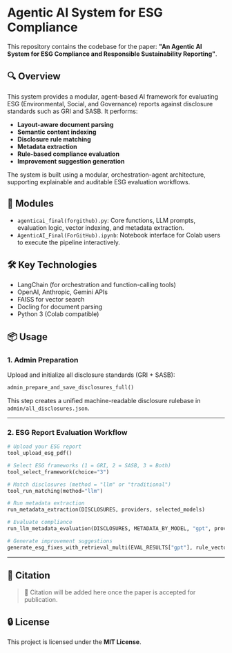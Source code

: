 # Agentic AI System for ESG Compliance

This repository contains the codebase for the paper:
**"An Agentic AI System for ESG Compliance and Responsible Sustainability Reporting"**.

## 🔍 Overview

This system provides a modular, agent-based AI framework for evaluating ESG (Environmental, Social, and Governance) reports against disclosure standards such as GRI and SASB. It performs:

- **Layout-aware document parsing**
- **Semantic content indexing**
- **Disclosure rule matching**
- **Metadata extraction**
- **Rule-based compliance evaluation**
- **Improvement suggestion generation**

The system is built using a modular, orchestration-agent architecture, supporting explainable and auditable ESG evaluation workflows.

## 🧩 Modules

- `agenticai_final(forgithub).py`: Core functions, LLM prompts, evaluation logic, vector indexing, and metadata extraction.
- `AgenticAI_Final(ForGitHub).ipynb`: Notebook interface for Colab users to execute the pipeline interactively.

## 🛠️ Key Technologies

- LangChain (for orchestration and function-calling tools)
- OpenAI, Anthropic, Gemini APIs
- FAISS for vector search
- Docling for document parsing
- Python 3 (Colab compatible)

## 📦 Usage

### 1. Admin Preparation

Upload and initialize all disclosure standards (GRI + SASB):

```python
admin_prepare_and_save_disclosures_full()
```

This step creates a unified machine-readable disclosure rulebase in `admin/all_disclosures.json`.

---

### 2. ESG Report Evaluation Workflow

```python
# Upload your ESG report
tool_upload_esg_pdf()

# Select ESG frameworks (1 = GRI, 2 = SASB, 3 = Both)
tool_select_framework(choice="3")

# Match disclosures (method = "llm" or "traditional")
tool_run_matching(method="llm")

# Run metadata extraction
run_metadata_extraction(DISCLOSURES, providers, selected_models)

# Evaluate compliance
run_llm_metadata_evaluation(DISCLOSURES, METADATA_BY_MODEL, "gpt", providers["gpt"])

# Generate improvement suggestions
generate_esg_fixes_with_retrieval_multi(EVAL_RESULTS["gpt"], rule_vectorstore, providers, selected_models)
```

---

## 🧠 Citation

> 📌 Citation will be added here once the paper is accepted for publication.

## 🔒 License

This project is licensed under the **MIT License**.
